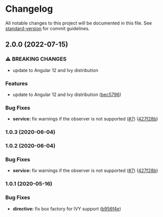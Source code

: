 # Changelog

All notable changes to this project will be documented in this file. See
[standard-version](https://github.com/conventional-changelog/standard-version) for commit guidelines.

## 2.0.0 (2022-07-15)

### ⚠ BREAKING CHANGES

- update to Angular 12 and Ivy distribution

### Features

- update to Angular 12 and Ivy distribution
  ([bec5796](https://github.com/ng-web-apis/resize-observer/commit/bec579645b306e0f8fa815ea102cbe18917881c6))

### Bug Fixes

- **service:** fix warnings if the observer is not supported
  ([#7](https://github.com/ng-web-apis/resize-observer/issues/7))
  ([427f28b](https://github.com/ng-web-apis/resize-observer/commit/427f28b739bbe4787001ba6b4c5ead8e24c33a12))

### 1.0.3 (2020-06-04)

### 1.0.2 (2020-06-04)

### Bug Fixes

- **service:** fix warnings if the observer is not supported
  ([#7](https://github.com/ng-web-apis/resize-observer/issues/7))
  ([427f28b](https://github.com/ng-web-apis/resize-observer/commit/427f28b))

### 1.0.1 (2020-05-16)

### Bug Fixes

- **directive:** fix box factory for IVY support
  ([b956f4e](https://github.com/ng-web-apis/resize-observer/commit/b956f4e))
